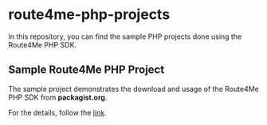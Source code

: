 # route4me-php-projects

In this repository, you can find the sample PHP projects done using the Route4Me PHP SDK.

## Sample Route4Me PHP Project

The sample project demonstrates the download and usage of the Route4Me PHP SDK from **packagist.org**.

For the details, follow the [link](https://github.com/Olman62/route4me-php-projects/tree/main/route4me-example).